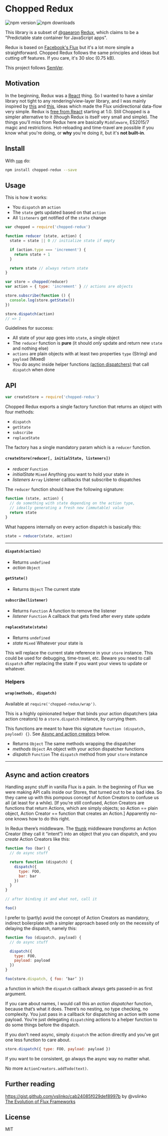 # Chopped Redux

![npm version](https://img.shields.io/npm/v/chopped-redux.svg) ![npm downloads](https://img.shields.io/npm/dm/chopped-redux.svg)

This library is a subset of [@gaearon](https://github.com/gaearon) [Redux](https://github.com/gaearon/redux), which claims to be a "Predictable state container for JavaScript apps".

Redux is based on [Facebook's Flux](https://facebook.github.io/flux/) but it's a lot more simple a straightforward. Chopped Redux follows the same principles and ideas but cutting off features. If you care, it's 30 sloc (0.75 kB).

This project follows [SemVer](http://semver.org/).

## Motivation

In the beginning, Redux was a [React](http://facebook.github.io/react/) thing. So I wanted to have a similar library not tight to any rendering/view-layer library, and I was mainly inspired by [this](https://github.com/gaearon/redux/pull/166) and [this](https://github.com/gaearon/redux/issues/113#issuecomment-114049804), ideas which made the Flux unidirectional data-flow very simple. Redux is [free from React](https://github.com/gaearon/redux/issues/230) starting at 1.0. Still Chopped is a simpler alternative to it (though Redux is itself very small and simple). The things you'll miss from Redux here are basically `Middleware`, ES2015/7 magic and restrictions. Hot-reloading and time-travel are possible if you know what you're doing, or **why** you're doing it, but it's **not built-in**.

## Install

With [`npm`](http://npmjs.org) do:

```bash
npm install chopped-redux --save
```

## Usage

This is how it works:

- You `dispatch` an `action`
- The `state` gets updated based on that `action`
- All `listeners` get notified of the `state` change

```js
var chopped = require('chopped-redux')

function reducer (state, action) {
  state = state || 0 // initialize state if empty

  if (action.type === 'increment') {
    return state + 1
  }

  return state // always return state
}

var store = chopped(reducer)
var action = { type: 'increment' } // actions are objects

store.subscribe(function () {
  console.log(store.getState())
})

store.dispatch(action)
// => 1
```

Guidelines for success:

- All state of your app goes into `state`, a single object
- The `reducer` function is **pure** (it should *only* update and return new `state` and nothing else)
- `actions` are plain objects with at least two properties `type` (String) and `payload` (Mixed)
- You do async inside helper functions [(action dispatchers)](#async-and-action-creators) that call `dispatch` when done

## API

```js
var createStore = require('chopped-redux')
```

Chopped Redux exports a single factory function that returns an object with four methods:

  - `dispatch`
  - `getState`
  - `subscribe`
  - `replaceState`

The factory has a single mandatory param which is a `reducer` function.

#### `createStore(reducer[, initialState, listeners])`

- *reducer* `Function`
- *initialState* `Mixed` Anything you want to hold your state in
- *listeners* `Array` Listener callbacks that subscribe to dispatches

The `reducer` function should have the following signature:

```js
function (state, action) {
  // do something with state depending on the action type,
  // ideally generating a fresh new (immutable) value
  return state
}
```

What happens internally on every action dispatch is basically this:

```js
state = reducer(state, action)
```

---

#### `dispatch(action)`

- Returns `undefined`
- *action* `Object`

#### `getState()`

- Returns `Object` The current state

#### `subscribe(listener)`

- Returns `Function` A function to remove the listener
- *listener* `Function` A callback that gets fired after every state update

#### `replaceState(state)`

- Returns `undefined`
- *state* `Mixed` Whatever your state is

This will replace the current state reference in your `store` instance. This could be used for debugging, time-travel, etc. Beware you need to call `dispatch` after replacing the state if you want your views to update or whatever.

### Helpers

#### `wrap(methods, dispatch)`

Available at `require('chopped-redux/wrap')`.

This is a highly opinionated helper that binds your action dispatchers (aka action creators) to a `store.dispatch` instance, by currying them.

This functions are meant to have this signature `function (dispatch, payload) {}`. See [Async and action creators](#async-and-action-creators) below.

- Returns `Object` The same methods wrapping the dispatcher
- *methods* `Object` An object with your action dispatcher functions
- *dispatch* `Function` The `dispatch` method from your `store` instance

---

## Async and action creators

Handling async stuff in vanilla Flux is a pain. In the beginning of Flux we were making API calls inside our Stores, that turned out to be a bad idea. So they came up with this pompous concept of Action Creators to confuse us all (at least for a while). [If you’re still confused, Action Creators are functions that return Actions, which are simply objects; so Action == plain object, Action Creator == function that creates an Action.] Apparently no-one knows how to do this right.

In Redux there’s middleware. The [thunk](https://github.com/gaearon/redux-thunk) middleware *transforms* an Action Creator (they call it “intent”) into an object that you can dispatch, and you *create* Action Creators like this:

```js
function foo (bar) {
  // do async stuff

  return function (dispatch) {
    dispatch({
      type: FOO,
      bar: bar
    })
  }
}

// after binding it and what not, call it

foo()

```

I prefer to (partly) avoid the concept of Action Creators as mandatory, indirect boilerplate with a simpler approach  based only on the necessity of delaying the dispatch, namely this:

```js
function foo (dispatch, payload) {
  // do async stuff

  dispatch({
    type: FOO, 
    payload: payload
  })
}

foo(store.dispatch, { foo: ‘bar’ })
```

a function in which the `dispatch` callback always gets passed-in as first argument.

If you care about names, I would call this an *action dispatcher* function, because that’s what it does. There’s no nesting, no type checking, no complexity. You just pass in a callback for dispatching an action with some payload. You’re just delegating `dispatch`ing actions to a helper function to do some things before the dispatch.

If you don’t need async, simply `dispatch` the action directly and you’ve got one less function to care about.

```js
store.dispatch({ type: FOO, payload: payload })
```

If you want to be consistent, go always the async way no matter what.

No more `ActionCreators.addTodo(text)`.

## Further reading

https://gist.github.com/vslinko/cab24085f029def8997b by @vslinko  
[The Evolution of Flux Frameworks](https://medium.com/@dan_abramov/the-evolution-of-flux-frameworks-6c16ad26bb31)

## License

MIT
